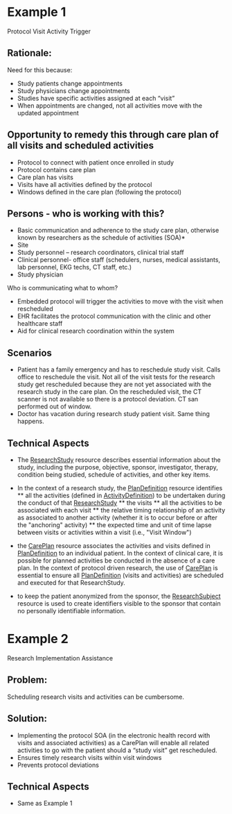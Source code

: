 # Example 1

Protocol Visit Activity Trigger

## Rationale:
Need for this because:
* Study patients change appointments
* Study physicians change appointments
* Studies have specific activities assigned at each “visit”
* When appointments are changed, not all activities move with the updated appointment

## Opportunity to remedy this through care plan of all visits and scheduled activities
* Protocol to connect with patient once enrolled in study
* Protocol contains care plan
* Care plan has visits
* Visits have all activities defined by the protocol
* Windows defined in the care plan (following the protocol)

## Persons - who is working with this?
* Basic communication and adherence to the study care plan, otherwise known by researchers as the schedule of activities (SOA)*
* Site
* Study personnel – research coordinators, clinical trial staff
* Clinical personnel- office staff (schedulers, nurses, medical assistants, lab personnel, EKG techs, CT staff, etc.)
* Study physician

Who is communicating what to whom?
* Embedded protocol will trigger the activities to move with the visit when rescheduled
* EHR facilitates the protocol communication with the clinic and other healthcare staff
* Aid for clinical research coordination within the system

## Scenarios
* Patient has a family emergency and has to reschedule study visit.  Calls office to reschedule the visit.  Not all of the visit tests for the research study get rescheduled because they are not yet associated with the research study in the care plan.  On the rescheduled visit, the CT scanner is not available so there is a protocol deviation. CT san performed out of window.
* Doctor has vacation during research study patient visit. Same thing happens.

## Technical Aspects
* The [ResearchStudy](https://hl7.org/fhir/researchstudy.html) resource describes essential information about the study, including the purpose, objective, sponsor, investigator, therapy, condition being studied, schedule of activities, and other key items.

* In the context of a research study, the [PlanDefinition](https://hl7.org/fhir/plandefinition.html) resource identifies
** all the activities (defined in [ActivityDefinition](https://hl7.org/fhir/activitydefinition.html)) to be undertaken during the conduct of that [ResearchStudy](https://hl7.org/fhir/researchstudy.html)
** the visits
** all the activities to be associated with each visit
** the relative timing relationship of an activity as associated to another activity (whether it is to occur before or after the "anchoring" activity)
** the expected time and unit of time lapse between visits or activities within a visit (i.e., "Visit Window")

* the [CarePlan](https://hl7.org/fhir/careplan.html) resource associates the activities and visits defined in [PlanDefinition](https://hl7.org/fhir/plandefinition.html) to an individual patient. In the context of clinical care, it is possible for planned activities be conducted in the absence of a care plan. In the context of protocol driven research, the use of [CarePlan](https://hl7.org/fhir/careplan.html) is essential to ensure all [PlanDefinition](https://hl7.org/fhir/plandefinition.html) (visits and activities) are scheduled and executed for that ResearchStudy.

* to keep the patient anonymized from the sponsor, the [ResearchSubject](https://hl7.org/fhir/researchsubject.html) resource is used to create identifiers visible to the sponsor that contain no personally identifiable information.


# Example 2

Research Implementation Assistance

## Problem:
Scheduling research visits and activities can be cumbersome.

## Solution:
* Implementing the protocol SOA (in the electronic health record with visits and associated activities) as a CarePlan will enable all related activities to go with the patient should a “study visit” get rescheduled.
* Ensures timely research visits within visit windows
* Prevents protocol deviations 

## Technical Aspects
* Same as Example 1


